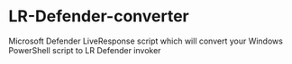 # LR-Defender-converter
Microsoft Defender LiveResponse script which will convert your Windows PowerShell script to LR Defender invoker
